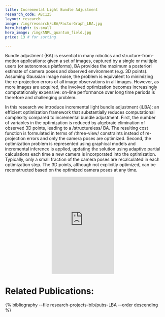 ```yaml
---
title: Incremental Light Bundle Adjustment
research_code: ABC125
layout: research
image: /img/research/LBA/FactorGraph_LBA.jpg
hero_height: is-small
hero_image: /img/ANPL_quantum_field.jpg 
price: 13 # for sorting 

---
```


Bundle adjustment (BA) is essential in many robotics and structure-from-motion applications: given a set of images, captured by a single or multiple users (or autonomous platforms), BA provides the maximum a posteriori estimate of camera poses and observed environment (e.g. 3D points). Assuming Gaussian image noise, the problem is equivalent to minimizing the re-projection errors of all image observations in all images. However, as more images are acquired, the involved optimization becomes increasingly computationally expensive: on-line performance over long time periods is therefore and challenging problem.

In this research we introduce incremental light bundle adjustment (iLBA): an efficient optimization framework that substantially reduces computational complexity compared to incremental bundle adjustment. First, the number of variables in the optimization is reduced by algebraic elimination of observed 3D points, leading to a /structureless/ BA. The resulting cost function is formulated in terms of /three-view/ constraints instead of re-projection errors and only the camera poses are optimized. Second, the optimization problem is represented using graphical models and incremental inference is applied, updating the solution using adaptive partial calculations each time a new camera is incorporated into the optimization. Typically, only a small fraction of the camera poses are recalculated in each optimization step. The 3D points, although not explicitly optimized, can be reconstructed based on the optimized camera poses at any time.

<div style="display: flex; justify-content: center;">
    <iframe width="40%" height="315" src="https://www.youtube.com/embed/1k9FEq8sb4o" frameborder="0" allow="accelerometer; autoplay; clipboard-write; encrypted-media; gyroscope; picture-in-picture" allowfullscreen></iframe>
</div>


# Related Publications: 
{% bibliography --file research-projects-bib/pubs-LBA --order descending %}

